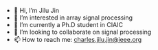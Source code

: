 - 👋 Hi, I’m Jilu Jin
- 👀 I’m interested in array signal processing
- 🌱 I’m currently a Ph.D student in CIAIC
- 💞️ I’m looking to collaborate on signal processing
- 📫 How to reach me: charles.jilu.jin@ieee.org

<!---
CharlesJiluJin/CharlesJiluJin is a ✨ special ✨ repository because its `README.md` (this file) appears on your GitHub profile.
You can click the Preview link to take a look at your changes.
--->
